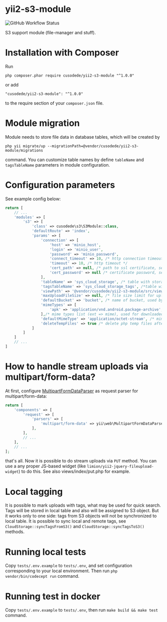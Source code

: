 # yii2-s3-module

![GitHub Workflow Status](https://img.shields.io/github/workflow/status/cusodede/yii2-s3-module/CI%20with%20PostgreSQL)

S3 support module (file-manager and stuff).

# Installation with Composer

Run

```
php composer.phar require cusodede/yii2-s3-module "^1.0.0"
```

or add

```
"cusodede/yii2-s3-module": "^1.0.0"
```

to the require section of your `composer.json` file.

# Module migration

Module needs to store file data in database tables, which will be created by

```
php yii migrate/up --migrationPath=@vendor/cusodede/yii2-s3-module/migrations
```

command. You can customize table names by define `tableName` and `tagsTableName` parameters in module configuration.

# Configuration parameters

See example config below:

```php
return [
    // ...
    'modules' => [
        's3' => [
            'class' => cusodede\s3\S3Module::class,
            'defaultRoute' => 'index',
            'params' => [
                'connection' => [
                    'host' => 'minio_host',
                    'login' => 'minio_user',
                    'password' => 'minio_password',
                    'connect_timeout' => 10, /* http connection timeout */
                    'timeout' => 10, /* http timeout */
                    'cert_path' => null, /* path to ssl certificate, set null to disable */
                    'cert_password' => null /* certificate password, set null, if certificate has no password */
                ],
                'tableName' => 'sys_cloud_storage', /* table with storage data info, see Module migration section */
                'tagsTableName' => 'sys_cloud_storage_tags', /*table with local tags, see Module migration section */
                'viewPath' => '@vendor/cusodede/yii2-s3-module/src/views/index', /* path to view templates, if you want to customize them */
                'maxUploadFileSize' => null, /* file size limit for uploaded file, set null to disable */
                'defaultBucket' => 'bucket', /* name of bucket, used by default, if null, alphabetically first bucket will be used */
                'mimeTypes' => [
                    'apk' => 'application/vnd.android.package-archive',
                ],/* mime types list (ext => mime), used for downloaded files mime substitution. Note: that list overrides a magic.mime file information. */
                'defaultMimeType' => 'application/octet-stream', /* mime type, that be used for any file, which extension has not included in mimeTypes parameter or in magic.mime */
                'deleteTempFiles' => true /* delete php temp files after upload */
            ]
        ]
    ]
    // ...
]
```

# How to handle stream uploads via multipart/form-data?

At first,
configure [MultipartFormDataParser](https://www.yiiframework.com/doc/api/2.0/yii-web-multipartformdataparser)
as request parser for multipart/form-data:

```php
return [
    'components' => [
        'request' => [
            'parsers' => [
                'multipart/form-data' => yii\web\MultipartFormDataParser::class
            ],
        ],
        // ...
    ],
    // ...
];
```

that's all. Now it is possible to do stream uploads via `PUT` method. You can use a any proper JS-based
widget (like `limion/yii2-jquery-fileupload-widget`) to do this. See also views/index/put.php for example.

# Local tagging

It is possible to mark uploads with tags, what may be used for quick search. Tags will be stored in local table and also will be assigned to S3 object. But it works only to one side: tags from S3 objects will not be synchronized to local table. It is possible to sync local and remote tags, see `CloudStorage::syncTagsFromS3()` and `CloudStorage::syncTagsToS3()` methods. 

# Running local tests

Copy `tests/.env.example` to `tests/.env`, and set configuration corresponding to your local environment. Then run `php vendor/bin/codecept run` command.

# Running test in docker

Copy `tests/.env.example` to `tests/.env`, then run `make build && make test` command.

